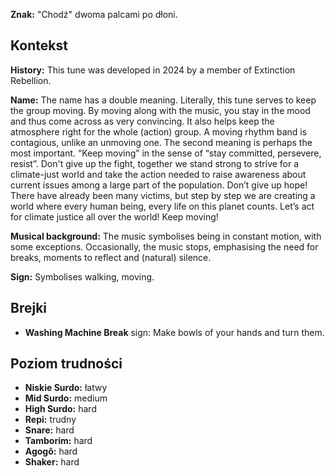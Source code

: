 **Znak:** "Chodź" dwoma palcami po dłoni.

## Kontekst

**History:** This tune was developed in 2024 by a member of Extinction
Rebellion.

**Name:** The name has a double meaning. Literally, this tune serves to keep the
group moving. By moving along with the music, you stay in the mood and thus come
across as very convincing. It also helps keep the atmosphere right for the whole
(action) group. A moving rhythm band is contagious, unlike an unmoving one. The
second meaning is perhaps the most important. “Keep moving” in the sense of
“stay committed, persevere, resist”. Don't give up the fight, together we stand
strong to strive for a climate-just world and take the action needed to raise
awareness about current issues among a large part of the population. Don’t give
up hope! There have already been many victims, but step by step we are creating
a world where every human being, every life on this planet counts. Let’s act for
climate justice all over the world! Keep moving!

**Musical background:** The music symbolises being in constant motion, with some
exceptions. Occasionally, the music stops, emphasising the need for breaks,
moments to reflect and (natural) silence.

**Sign:** Symbolises walking, moving.

## Brejki

* **Washing Machine Break** sign: Make bowls of your hands and turn them.

## Poziom trudności

* **Niskie Surdo:** łatwy
* **Mid Surdo:** medium
* **High Surdo:** hard
* **Repi:** trudny
* **Snare:** hard
* **Tamborim:** hard
* **Agogô:** hard
* **Shaker:** hard
